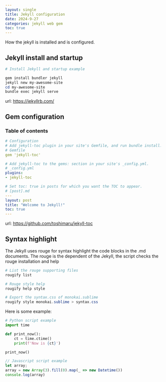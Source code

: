 ```yaml
---
layout: single
title: Jekyll configuration
date: 2024-9-27
categories: jekyll web gem
toc: true
---
```

How the jekyll is installed and is configured.

## Jekyll install and startup

```powershell
# Install Jekyll and startup example

gem install bundler jekyll
jekyll new my-awesome-site
cd my-awesome-site
bundle exec jekyll serve
```

url: <https://jekyllrb.com/>

## Gem configuration

### Table of contents

```yaml
# Configuration
# Add jekyll-toc plugin in your site's Gemfile, and run bundle install.
# Gemfile
gem 'jekyll-toc'

# Add jekyll-toc to the gems: section in your site's _config.yml.
# _config.yml
plugins:
- jekyll-toc

# Set toc: true in posts for which you want the TOC to appear.
# [post].md
---
layout: post
title: "Welcome to Jekyll!"
toc: true
---
```

url: <https://github.com/toshimaru/jekyll-toc>

## Syntax highlight

The Jekyll uses rouge for syntax highlight the code blocks in the .md documents.
The rouge is the dependent of the Jekyll, the script checks the rouge installation and help

```powershell
# List the rouge supporting files
rougify list

# Rouge style help
rougify help style

# Export the syntax.css of monokai.sublime
rougify style monokai.sublime > syntax.css
```


Here is some example:

```python
# Python script example
import time

def print_now():
    ct = time.ctime()
    print(f'Now is {ct}')

print_now()
```

```javascript
// Javascript script example
let array;
array = new Array(3).fill(0).map(_ => new Datetime())
console.log(array)
```
